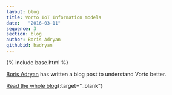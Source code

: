 ```yaml
---
layout: blog
title: Vorto IoT Information models
date:   "2016-03-11"
sequence: 3
section: blog
author: Boris Adryan
githubid: badryan
---
```

{% include base.html %}

[Boris Adryan](https://twitter.com/BorisAdryan?ref_src=twsrc%5Etfw) has written a blog post to understand Vorto better.

[Read the whole blog](https://iot.ghost.io/hands-on-with-vorto-iot-information-models/){:target="_blank"}
